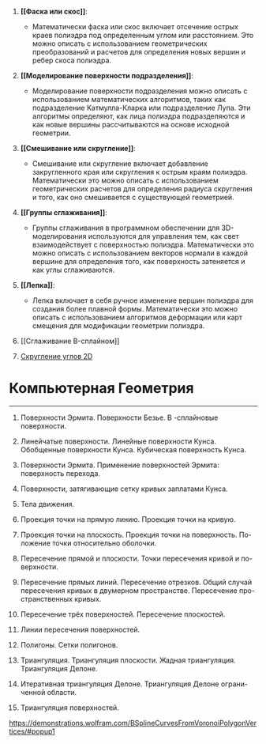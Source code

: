 1. **[[Фаска или скос]]**:
    
    - Математически фаска или скос включает отсечение острых краев полиэдра под определенным углом или расстоянием. Это можно описать с использованием геометрических преобразований и расчетов для определения новых вершин и ребер скоса полиэдра.
2. **[[Моделирование поверхности подразделения]]**:
    
    - Моделирование поверхности подразделения можно описать с использованием математических алгоритмов, таких как подразделение Катмулла-Кларка или подразделение Лупа. Эти алгоритмы определяют, как лица полиэдра подразделяются и как новые вершины рассчитываются на основе исходной геометрии.
3. **[[Смешивание или скругление]]**:
    
    - Смешивание или скругление включает добавление закругленного края или скругления к острым краям полиэдра. Математически это можно описать с использованием геометрических расчетов для определения радиуса скругления и того, как оно смешивается с существующей геометрией.
4. **[[Группы сглаживания]]**:
    
    - Группы сглаживания в программном обеспечении для 3D-моделирования используются для управления тем, как свет взаимодействует с поверхностью полиэдра. Математически это можно описать с использованием векторов нормали в каждой вершине для определения того, как поверхность затеняется и как углы сглаживаются.
5. **[[Лепка]]**:
    
    - Лепка включает в себя ручное изменение вершин полиэдра для создания более плавной формы. Математически это можно описать с использованием алгоритмов деформации или карт смещения для модификации геометрии полиэдра.
6. [[Сглаживание B-сплайном]]
8. [Скругление углов 2D](https://www.gorillasun.de/blog/an-algorithm-for-polygons-with-rounded-corners/)
# Компьютерная Геометрия
---
1. Поверхности Эрмита. Поверхности Безье. B -сплайновые поверхности.
    
2. Линейчатые поверхности. Линейные поверхности Кунса. Обобщенные поверхности Кунса. Кубическая поверхность Кунса.
    
3. Поверхности Эрмита. Применение поверхностей Эрмита: поверхность перехода.
    
4. Поверхности, затягивающие сетку кривых заплатами Кунса.
    
5. Тела движения.
    
6. Проекция точки на прямую линию. Проекция точки на кривую.
    
7. Проекция точки на плоскость. Проекция точки на поверхность. По- ложение точки относительно оболочки.
    
8. Пересечение прямой и плоскости. Точки пересечения кривой и по- верхности.
    
9. Пересечение прямых линий. Пересечение отрезков. Общий случай пересечения кривых в двумерном пространстве. Пересечение про- странственных кривых.
    
10. Пересечение трёх поверхностей. Пересечение плоскостей.
    
11. Линии пересечения поверхностей.
    
12. Полигоны. Сетки полигонов.
    
13. Триангуляция. Триангуляция плоскости. Жадная триангуляция. Триангуляция Делоне.
    
14. Итеративная триангуляция Делоне. Триангуляция Делоне ограни- ченной области.
    
15. Триангуляция поверхностей.


https://demonstrations.wolfram.com/BSplineCurvesFromVoronoiPolygonVertices/#popup1
